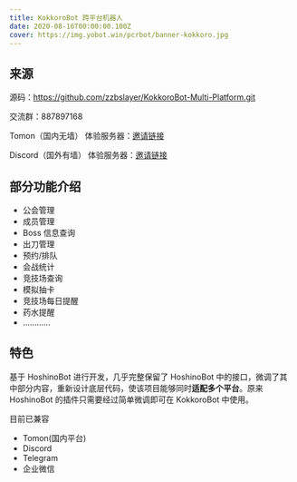 ```yaml
---
title: KokkoroBot 跨平台机器人
date: 2020-08-16T00:00:00.100Z
cover: https://img.yobot.win/pcrbot/banner-kokkoro.jpg
---
```


## 来源

源码：<https://github.com/zzbslayer/KokkoroBot-Multi-Platform.git>  

交流群：887897168

Tomon（国内无墙） 体验服务器：[邀请链接](https://beta.tomon.co/invite/BN9w4C?t=3TYgtA)

Discord（国外有墙） 体验服务器：[邀请链接](https://discord.gg/wgSPby)

## 部分功能介绍

- 公会管理
- 成员管理
- Boss 信息查询
- 出刀管理
- 预约/排队
- 会战统计
- 竞技场查询
- 模拟抽卡
- 竞技场每日提醒
- 药水提醒
- …………

## 特色

基于 HoshinoBot 进行开发，几乎完整保留了 HoshinoBot 中的接口，微调了其中部分内容，重新设计底层代码，使该项目能够同时**适配多个平台**。原来 HoshinoBot 的插件只需要经过简单微调即可在 KokkoroBot 中使用。

目前已兼容 
- Tomon(国内平台)
- Discord
- Telegram
- 企业微信
